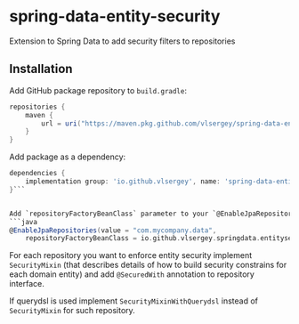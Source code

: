 # spring-data-entity-security
Extension to Spring Data to add security filters to repositories

## Installation

Add GitHub package repository to `build.gradle`:
```groovy
repositories {
    maven {
        url = uri("https://maven.pkg.github.com/vlsergey/spring-data-entity-security")
    }
}
```

Add package as a dependency:
```groovy
dependencies {
    implementation group: 'io.github.vlsergey', name: 'spring-data-entity-security', version: '0.0.1'
}```


Add `repositoryFactoryBeanClass` parameter to your `@EnableJpaRepositories` annotation:
```java
@EnableJpaRepositories(value = "com.mycompany.data",
    repositoryFactoryBeanClass = io.github.vlsergey.springdata.entitysecurity.SecuredJpaRepositoryFactoryBean.class)
```

For each repository you want to enforce entity security implement `SecurityMixin` (that describes details of how to build security constrains for each domain entity) and add `@SecuredWith` annotation to repository interface.

If querydsl is used implement `SecurityMixinWithQuerydsl` instead of `SecurityMixin` for such repository.

